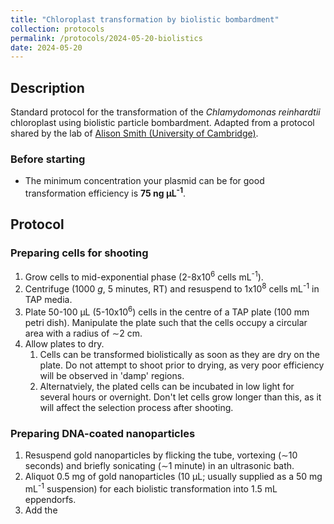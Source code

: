 ```yaml
---
title: "Chloroplast transformation by biolistic bombardment"
collection: protocols
permalink: /protocols/2024-05-20-biolistics
date: 2024-05-20
---
```


## Description
Standard protocol for the transformation of the *Chlamydomonas reinhardtii* chloroplast using biolistic particle bombardment. Adapted from a protocol shared by the lab of <a href="https://www.plantsci.cam.ac.uk/directory/smith-alison">Alison Smith (University of Cambridge)</a>.

### Before starting
- The minimum concentration your plasmid can be for good transformation efficiency is **75 ng &#181;L<sup>-1</sup>**.


## Protocol
### Preparing cells for shooting
1. Grow cells to mid-exponential phase (2-8x10<sup>6</sup> cells mL<sup>-1</sup>).
1. Centrifuge (1000 *g*, 5 minutes, RT) and resuspend to 1x10<sup>8</sup> cells mL<sup>-1</sup> in TAP media.
1. Plate 50-100 &#181;L (5-10x10<sup>6</sup>) cells in the centre of a TAP plate (100 mm petri dish). Manipulate the plate such that the cells occupy a circular area with a radius of &sim;2 cm.
1. Allow plates to dry.
   1. Cells can be transformed biolistically as soon as they are dry on the plate. Do not attempt to shoot prior to drying, as very poor efficiency will be observed in 'damp' regions.
   1. Alternatviely, the plated cells can be incubated in low light for several hours or overnight. Don't let cells grow longer than this, as it will affect the selection process after shooting.

### Preparing DNA-coated nanoparticles
1. Resuspend gold nanoparticles by flicking the tube, vortexing (&sim;10 seconds) and briefly sonicating (&sim;1 minute) in an ultrasonic bath.
1. Aliquot 0.5 mg of gold nanoparticles (10 &#181;L; usually supplied as a 50 mg mL<sup>-1</sup> suspension) for each biolistic transformation into 1.5 mL eppendorfs.
1. Add the 
